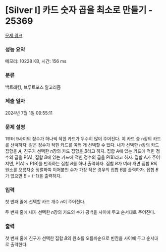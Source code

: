 # [Silver I] 카드 숫자 곱을 최소로 만들기 - 25369 

[문제 링크](https://www.acmicpc.net/problem/25369) 

### 성능 요약

메모리: 10228 KB, 시간: 156 ms

### 분류

백트래킹, 브루트포스 알고리즘

### 제출 일자

2024년 7월 1일 09:55:11

### 문제 설명

<p>1부터 9사이의 정수가 하나씩 적힌 카드가 무수히 많이 주어진다. 이 카드 중 n장의 카드를 선택하자. 같은 정수가 적힌 카드를 여러 개 선택할 수 있다. 내가 선택한 <em>n</em>장의 카드 집합을 <em>A</em>, 친구가 선택한 <em>n</em>장의 카드 집합을 <em>B</em>라고 하자. 집합 <em>A</em>에 있는 카드에 적힌 정수의 곱을 P(A), 집합 <em>B</em>에 있는 카드에 적힌 정수의 곱을 P(B)라고 하자. 집합 <em>A</em>가 주어지면, P(A) < P(B)를 만족하는 집합 <em>B</em>를 하나 출력하자. 집합 <em>B</em>가 여러 개면 집합 <em>B</em>의 원소를 오름차순 정렬하여 이어붙인 수가 가장 작은 경우의 집합 <em>B</em>를 출력하자. 집합 <em>B</em>가 없으면 <em>B</em> = {-1}을 출력하자.</p>

### 입력 

 <p>첫 번째 줄에 선택할 카드 개수 <em>n</em>이 주어진다.</p>

<p>두 번째 줄에 내가 선택한 <em>n</em>장의 카드의 수가 공백을 사이에 두고 순서대로 주어진다.</p>

### 출력 

 <p>첫 번째 줄에 친구가 선택한 집합 <em>B</em>의 원소를 오름차순으로 빈칸을 사이에 두고 순서대로 출력한다.</p>

